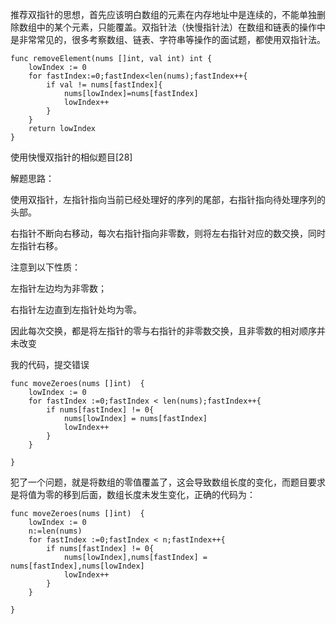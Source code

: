 推荐双指针的思想，首先应该明白数组的元素在内存地址中是连续的，不能单独删除数组中的某个元素，只能覆盖。双指针法（快慢指针法）在数组和链表的操作中是非常常见的，很多考察数组、链表、字符串等操作的面试题，都使用双指针法。


```Golang
func removeElement(nums []int, val int) int {
    lowIndex := 0
    for fastIndex:=0;fastIndex<len(nums);fastIndex++{
        if val != nums[fastIndex]{
            nums[lowIndex]=nums[fastIndex]
            lowIndex++
        }
    }
    return lowIndex
}
```

使用快慢双指针的相似题目[28]

解题思路：

使用双指针，左指针指向当前已经处理好的序列的尾部，右指针指向待处理序列的头部。

右指针不断向右移动，每次右指针指向非零数，则将左右指针对应的数交换，同时左指针右移。

注意到以下性质：

左指针左边均为非零数；

右指针左边直到左指针处均为零。

因此每次交换，都是将左指针的零与右指针的非零数交换，且非零数的相对顺序并未改变

我的代码，提交错误  
```Golang
func moveZeroes(nums []int)  {
    lowIndex := 0
    for fastIndex :=0;fastIndex < len(nums);fastIndex++{
        if nums[fastIndex] != 0{
            nums[lowIndex] = nums[fastIndex]
            lowIndex++ 
        }
    }
    
}
```

犯了一个问题，就是将数组的零值覆盖了，这会导致数组长度的变化，而题目要求是将值为零的移到后面，数组长度未发生变化，正确的代码为：  
```Golang
func moveZeroes(nums []int)  {
    lowIndex := 0
    n:=len(nums)
    for fastIndex :=0;fastIndex < n;fastIndex++{
        if nums[fastIndex] != 0{
            nums[lowIndex],nums[fastIndex] = nums[fastIndex],nums[lowIndex]
            lowIndex++ 
        }
    }
    
}
```
